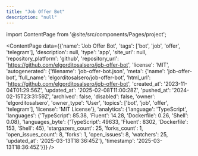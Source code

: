 ```yaml
---
title: "Job Offer Bot"
description: "null"
---
```

import ContentPage from '@site/src/components/Pages/project';

<ContentPage
    data={{'name': 'Job Offer Bot', 'tags': ['bot', 'job', 'offer', 'telegram'], 'description': null, 'type': 'app', 'site_url': null, 'repository_platform': 'github', 'repository_url': 'https://github.com/elgorditosalsero/job-offer-bot', 'license': 'MIT', 'autogenerated': {'filename': 'job-offer-bot.json', 'meta': {'name': 'job-offer-bot', 'full_name': 'elgorditosalsero/job-offer-bot', 'html_url': 'https://github.com/elgorditosalsero/job-offer-bot', 'created_at': '2023-11-04T01:29:56Z', 'updated_at': '2025-02-08T11:00:28Z', 'pushed_at': '2024-02-15T23:31:59Z', 'archived': false, 'disabled': false, 'owner': 'elgorditosalsero', 'owner_type': 'User', 'topics': ['bot', 'job', 'offer', 'telegram'], 'license': 'MIT License'}, 'analytics': {'language': 'TypeScript', 'languages': {'TypeScript': 85.38, 'Fluent': 14.28, 'Dockerfile': 0.26, 'Shell': 0.08}, 'languages_byte': {'TypeScript': 49633, 'Fluent': 8302, 'Dockerfile': 153, 'Shell': 45}, 'stargazers_count': 25, 'forks_count': 1, 'open_issues_count': 8, 'forks': 1, 'open_issues': 8, 'watchers': 25, 'updated_at': '2025-03-13T18:36:45Z'}, 'timestamp': '2025-03-13T18:36:45Z'}}}
/>
